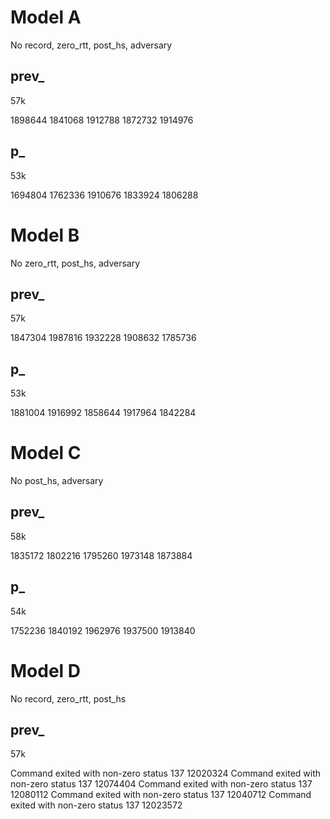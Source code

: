 # Model A

No record, zero_rtt, post_hs, adversary

## prev_
57k

1898644
1841068
1912788
1872732
1914976

## p_
53k

1694804
1762336
1910676
1833924
1806288


# Model B

No zero_rtt, post_hs, adversary

## prev_
57k

1847304
1987816
1932228
1908632
1785736

## p_
53k

1881004
1916992
1858644
1917964
1842284


# Model C

No post_hs, adversary

## prev_
58k

1835172
1802216
1795260
1973148
1873884

## p_
54k

1752236
1840192
1962976
1937500
1913840


# Model D

No record, zero_rtt, post_hs

## prev_
57k

Command exited with non-zero status 137
12020324
Command exited with non-zero status 137
12074404
Command exited with non-zero status 137
12080112
Command exited with non-zero status 137
12040712
Command exited with non-zero status 137
12023572
